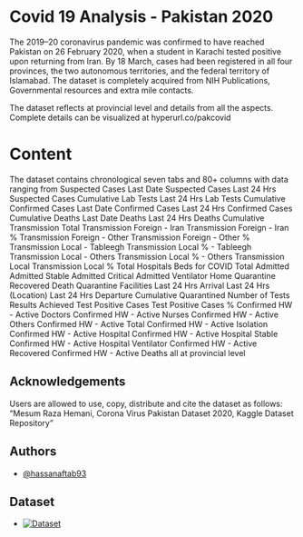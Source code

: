 
# Covid 19 Analysis - Pakistan 2020

The 2019–20 coronavirus pandemic was confirmed to have reached Pakistan on 26 February 2020, when a student in Karachi tested positive upon returning from Iran. By 18 March, cases had been registered in all four provinces, the two autonomous territories, and the federal territory of Islamabad. The dataset is completely acquired from NIH Publications, Governmental resources and extra mile contacts.

The dataset reflects at provincial level and details from all the aspects. Complete details can be visualized at hyperurl.co/pakcovid

# Content

The dataset contains chronological seven tabs and 80+ columns with data ranging from Suspected Cases Last Date Suspected Cases Last 24 Hrs Suspected Cases Cumulative Lab Tests Last 24 Hrs Lab Tests Cumulative Confirmed Cases Last Date Confirmed Cases Last 24 Hrs Confirmed Cases Cumulative Deaths Last Date Deaths Last 24 Hrs Deaths Cumulative Transmission Total Transmission Foreign - Iran Transmission Foreign - Iran % Transmission Foreign - Other Transmission Foreign - Other % Transmission Local - Tableegh Transmission Local % - Tableegh Transmission Local - Others Transmission Local % - Others Transmission Local Transmission Local % Total Hospitals Beds for COVID Total Admitted Admitted Stable Admitted Critical Admitted Ventilator Home Quarantine Recovered Death Quarantine Facilities Last 24 Hrs Arrival Last 24 Hrs (Location) Last 24 Hrs Departure Cumulative Quarantined Number of Tests Results Achieved Test Positive Cases Test Positive Cases % Confirmed HW - Active Doctors Confirmed HW - Active Nurses Confirmed HW - Active Others Confirmed HW - Active Total Confirmed HW - Active Isolation Confirmed HW - Active Hospital Confirmed HW - Active Hospital Stable Confirmed HW - Active Hospital Ventilator Confirmed HW - Active Recovered Confirmed HW - Active Deaths all at provincial level
## Acknowledgements

Users are allowed to use, copy, distribute and cite the dataset as follows: “Mesum Raza Hemani, Corona Virus Pakistan Dataset 2020, Kaggle Dataset Repository”
## Authors

- [@hassanaftab93](https://www.github.com/hassanaftab93)
## Dataset

- [![Dataset](https://scwcontent.affino.com/AcuCustom/Sitename/DAM/022/data_graph__virus_Adobe.jpg)](https://www.kaggle.com/mesumraza/corona-virus-pakistan-dataset-2020)
